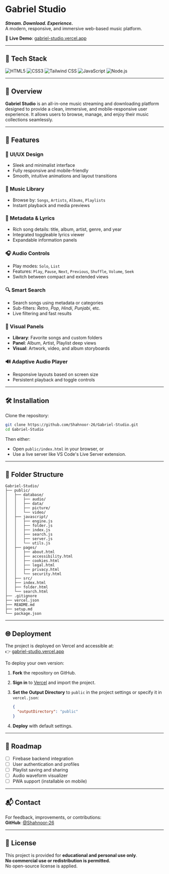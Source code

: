 # Gabriel Studio

**_Stream. Download. Experience._**  
A modern, responsive, and immersive web-based music platform.

🔗 **Live Demo**: [gabriel-studio.vercel.app](https://gabriel-studio.vercel.app/)

---

## 🔧 Tech Stack

![HTML5](https://img.shields.io/badge/HTML5-E34F26?style=flat&logo=html5&logoColor=white)
![CSS3](https://img.shields.io/badge/CSS3-1572B6?style=flat&logo=css3&logoColor=white)
![Tailwind CSS](https://img.shields.io/badge/Tailwind_CSS-06B6D4?style=flat&logo=tailwind-css&logoColor=white)
![JavaScript](https://img.shields.io/badge/JavaScript-F7DF1E?style=flat&logo=javascript&logoColor=black)
![Node.js](https://img.shields.io/badge/Node.js-339933?style=flat&logo=nodedotjs&logoColor=white)

---

## 🎯 Overview

**Gabriel Studio** is an all-in-one music streaming and downloading platform designed to provide a clean, immersive, and mobile-responsive user experience. It allows users to browse, manage, and enjoy their music collections seamlessly.

---

## 🚀 Features

### 🎨 UI/UX Design

- Sleek and minimalist interface
- Fully responsive and mobile-friendly
- Smooth, intuitive animations and layout transitions

### 🎵 Music Library

- Browse by: `Songs`, `Artists`, `Albums`, `Playlists`
- Instant playback and media previews

### 📝 Metadata & Lyrics

- Rich song details: title, album, artist, genre, and year
- Integrated toggleable lyrics viewer
- Expandable information panels

### 🎧 Audio Controls

- Play modes: `Solo`, `List`
- Features: `Play`, `Pause`, `Next`, `Previous`, `Shuffle`, `Volume`, `Seek`
- Switch between compact and extended views

### 🔍 Smart Search

- Search songs using metadata or categories
- Sub-filters: _Retro_, _Pop_, _Hindi_, _Punjabi_, etc.
- Live filtering and fast results

### 📁 Visual Panels

- **Library**: Favorite songs and custom folders
- **Panel**: Album, Artist, Playlist deep views
- **Visual**: Artwork, video, and album storyboards

### 🔊 Adaptive Audio Player

- Responsive layouts based on screen size
- Persistent playback and toggle controls

---

## 🛠 Installation

Clone the repository:

```bash
git clone https://github.com/Shahnoor-26/Gabriel-Studio.git
cd Gabriel-Studio
```

Then either:

- Open `public/index.html` in your browser, or
- Use a live server like VS Code's Live Server extension.

---

## 📁 Folder Structure

```
Gabriel-Studio/
├── public/
│   ├── database/
│   │   ├── audio/
│   │   ├── data/
│   │   ├── picture/
│   │   └── video/
│   ├── javascript/
│   │   ├── engine.js
│   │   ├── folder.js
│   │   ├── index.js
│   │   ├── search.js
│   │   ├── server.js
│   │   └── utils.js
│   ├── pages/
│   │   ├── about.html
│   │   ├── accessibility.html
│   │   ├── cookies.html
│   │   ├── legal.html
│   │   ├── privacy.html
│   │   └── security.html
│   ├── src/
│   ├── index.html
│   ├── folder.html
│   └── search.html
├── .gitignore
├── vercel.json
├── README.md
├── setup.md
└── package.json
```

---

## 🌐 Deployment

The project is deployed on Vercel and accessible at:  
👉 [gabriel-studio.vercel.app](https://gabriel-studio.vercel.app/)

To deploy your own version:

1. **Fork** the repository on GitHub.
2. **Sign in** to [Vercel](https://vercel.com/) and import the project.
3. **Set the Output Directory** to `public` in the project settings or specify it in `vercel.json`:

   ```json
   {
     "outputDirectory": "public"
   }
   ```

4. **Deploy** with default settings.

---

## 🧭 Roadmap

- [ ] Firebase backend integration
- [ ] User authentication and profiles
- [ ] Playlist saving and sharing
- [ ] Audio waveform visualizer
- [ ] PWA support (installable on mobile)

---

## 📬 Contact

For feedback, improvements, or contributions:  
**GitHub**: [@Shahnoor-26](https://github.com/Shahnoor-26)

---

## 📄 License

This project is provided for **educational and personal use only**.  
**No commercial use or redistribution is permitted.**  
No open-source license is applied.
